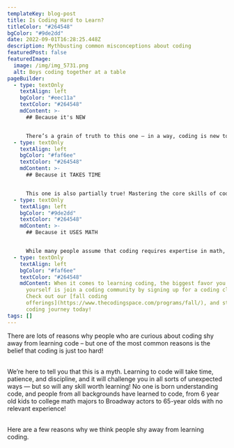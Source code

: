 ```yaml
---
templateKey: blog-post
title: Is Coding Hard to Learn?
titleColor: "#264548"
bgColor: "#9de2dd"
date: 2022-09-01T16:28:25.448Z
description: Mythbusting common misconceptions about coding
featuredPost: false
featuredImage:
  image: /img/img_5731.png
  alt: Boys coding together at a table
pageBuilder:
  - type: textOnly
    textAlign: left
    bgColor: "#eec11a"
    textColor: "#264548"
    mdContent: >-
      ## Because it's NEW


      There’s a grain of truth to this one – in a way, coding is new to pretty much everyone! For people who are adults now, coding wasn’t taught in schools when they were kids. And even for today’s kids, coding still isn’t part of most standard curriculums! Because of this, you might feel like coding is just too unfamiliar to learn – but don’t give up just yet. Even though you might have to seek out a special coding class or camp to learn, you’ll quickly find that the skill of coding builds on lots of skills that you already have: your skill with written language, your computational thinking skills, and your creativity!
  - type: textOnly
    textAlign: left
    bgColor: "#faf6ee"
    textColor: "#264548"
    mdContent: >-
      ## Because it TAKES TIME


      This one is also partially true! Mastering the core skills of coding can only be achieved through a journey of obstacles, trial and error, and lots of mini-challenges on the way to expertise. But anything worth learning takes time! Whether you’re learning to play the guitar, learning water polo, or learning to speak Cantonese, picking up a new skill always takes time and persistence. And the time you spend learning coding will have amazing benefits!
  - type: textOnly
    textAlign: left
    bgColor: "#9de2dd"
    textColor: "#264548"
    mdContent: >-
      ## Because it USES MATH


      While many people assume that coding requires expertise in math, a lot of coding doesn’t involve math at all! Learning to code involves a lot of Googling, logic, and trial-and-error—but very little beyond simple math. More than anything, if you’re learning to code, you’re going to need to learn how to ask the right questions — something an avid reader can do just as well as an avid mathematician.
  - type: textOnly
    textAlign: left
    bgColor: "#faf6ee"
    textColor: "#264548"
    mdContent: When it comes to learning coding, the biggest favor you can do for
      yourself is join a coding community by signing up for a coding class.
      Check out our [fall coding
      offerings](https://www.thecodingspace.com/programs/fall/), and start your
      coding journey today!
tags: []
---
```

There are lots of reasons why people who are curious about coding shy away from learning code – but one of the most common reasons is the belief that coding is just too hard!

\
We’re here to tell you that this is a myth. Learning to code will take time, patience, and discipline, and it will challenge you in all sorts of unexpected ways — but so will any skill worth learning! No one is born understanding code, and people from all backgrounds have learned to code, from 6 year old kids to college math majors to Broadway actors to 65-year olds with no relevant experience!

\
Here are a few reasons why we think people shy away from learning coding.